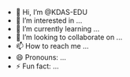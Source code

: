 - 👋 Hi, I’m @KDAS-EDU
- 👀 I’m interested in ...
- 🌱 I’m currently learning ...
- 💞️ I’m looking to collaborate on ...
- 📫 How to reach me ...
- 😄 Pronouns: ...
- ⚡ Fun fact: ...

<!---
KDAS-EDU/KDAS-EDU is a ✨ special ✨ repository because its `README.md` (this file) appears on your GitHub profile.
You can click the Preview link to take a look at your changes.
--->
